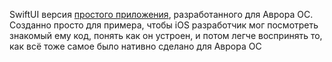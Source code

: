 SwiftUI версия [простого приложения](https://github.com/den3000/BasicApp-Aurora), разработанного для Аврора ОС. Созданно просто для примера, чтобы iOS разработчик мог посмотреть знакомый ему код, понять как он устроен, и потом легче воспринять то, как всё тоже самое было нативно сделано для Аврора ОС

